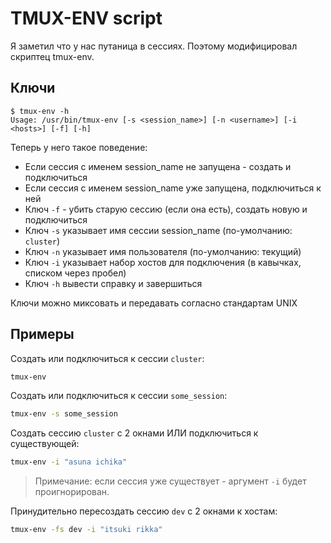 # TMUX-ENV script

Я заметил что у нас путаница в сессиях. Поэтому модифицировал скриптец tmux-env.

## Ключи

```
$ tmux-env -h
Usage: /usr/bin/tmux-env [-s <session_name>] [-n <username>] [-i <hosts>] [-f] [-h]
```

Теперь у него такое поведение:

- Если сессия с именем session_name не запущена - создать и подключиться
- Если сессия с именем session_name уже запущена, подключиться к ней
- Ключ `-f` - убить старую сессию (если она есть), создать новую и подключиться
- Ключ `-s` указывает имя сессии session_name (по-умолчанию: `cluster`)
- Ключ `-n` указывает имя пользователя (по-умолчанию: текущий)
- Ключ `-i` указывает набор хостов для подключения (в кавычках, списком через пробел)
- Ключ `-h` вывести справку и завершиться

Ключи можно миксовать и передавать согласно стандартам UNIX

## Примеры

Создать или подключиться к сессии `cluster`:
```bash
tmux-env
```

Создать или подключиться к сессии `some_session`:
```bash
tmux-env -s some_session
```

Создать сессию `cluster` с 2 окнами ИЛИ подключиться к существующей:
```bash
tmux-env -i "asuna ichika"
```
> Примечание: если сессия уже существует - аргумент `-i` будет проигнорирован.

Принудительно пересоздать сессию `dev` с 2 окнами к хостам:
```bash
tmux-env -fs dev -i "itsuki rikka"
```
